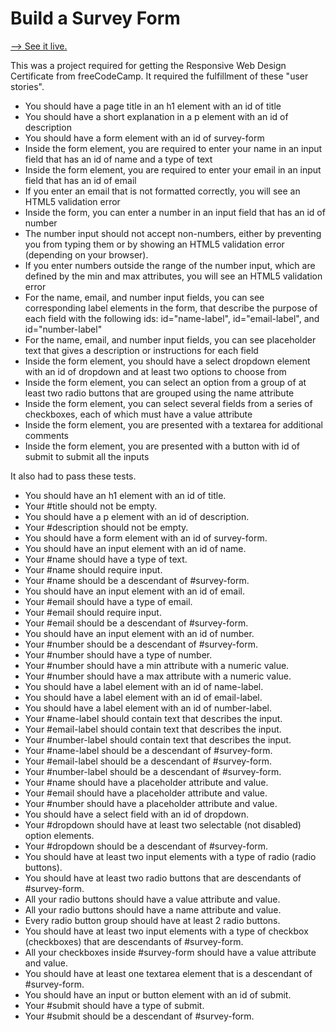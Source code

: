 # Build a Survey Form

[--> See it live.](https://superjoshua.github.io/fcc-survey-form/)

This was a project required for getting the Responsive Web Design Certificate from freeCodeCamp. It required the fulfillment of these "user stories".

- You should have a page title in an h1 element with an id of title
- You should have a short explanation in a p element with an id of description
- You should have a form element with an id of survey-form
- Inside the form element, you are required to enter your name in an input field that has an id of name and a type of text
- Inside the form element, you are required to enter your email in an input field that has an id of email
- If you enter an email that is not formatted correctly, you will see an HTML5 validation error
- Inside the form, you can enter a number in an input field that has an id of number
- The number input should not accept non-numbers, either by preventing you from typing them or by showing an HTML5 validation error (depending on your browser).
- If you enter numbers outside the range of the number input, which are defined by the min and max attributes, you will see an HTML5 validation error
- For the name, email, and number input fields, you can see corresponding label elements in the form, that describe the purpose of each field with the following ids: id="name-label", id="email-label", and id="number-label"
- For the name, email, and number input fields, you can see placeholder text that gives a description or instructions for each field
- Inside the form element, you should have a select dropdown element with an id of dropdown and at least two options to choose from
- Inside the form element, you can select an option from a group of at least two radio buttons that are grouped using the name attribute
- Inside the form element, you can select several fields from a series of checkboxes, each of which must have a value attribute
- Inside the form element, you are presented with a textarea for additional comments
- Inside the form element, you are presented with a button with id of submit to submit all the inputs

It also had to pass these tests.

- You should have an h1 element with an id of title.
- Your #title should not be empty.
- You should have a p element with an id of description.
- Your #description should not be empty.
- You should have a form element with an id of survey-form.
- You should have an input element with an id of name.
- Your #name should have a type of text.
- Your #name should require input.
- Your #name should be a descendant of #survey-form.
- You should have an input element with an id of email.
- Your #email should have a type of email.
- Your #email should require input.
- Your #email should be a descendant of #survey-form.
- You should have an input element with an id of number.
- Your #number should be a descendant of #survey-form.
- Your #number should have a type of number.
- Your #number should have a min attribute with a numeric value.
- Your #number should have a max attribute with a numeric value.
- You should have a label element with an id of name-label.
- You should have a label element with an id of email-label.
- You should have a label element with an id of number-label.
- Your #name-label should contain text that describes the input.
- Your #email-label should contain text that describes the input.
- Your #number-label should contain text that describes the input.
- Your #name-label should be a descendant of #survey-form.
- Your #email-label should be a descendant of #survey-form.
- Your #number-label should be a descendant of #survey-form.
- Your #name should have a placeholder attribute and value.
- Your #email should have a placeholder attribute and value.
- Your #number should have a placeholder attribute and value.
- You should have a select field with an id of dropdown.
- Your #dropdown should have at least two selectable (not disabled) option elements.
- Your #dropdown should be a descendant of #survey-form.
- You should have at least two input elements with a type of radio (radio buttons).
- You should have at least two radio buttons that are descendants of #survey-form.
- All your radio buttons should have a value attribute and value.
- All your radio buttons should have a name attribute and value.
- Every radio button group should have at least 2 radio buttons.
- You should have at least two input elements with a type of checkbox (checkboxes) that are descendants of #survey-form.
- All your checkboxes inside #survey-form should have a value attribute and value.
- You should have at least one textarea element that is a descendant of #survey-form.
- You should have an input or button element with an id of submit.
- Your #submit should have a type of submit.
- Your #submit should be a descendant of #survey-form.
